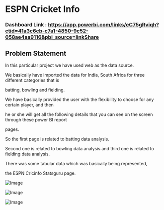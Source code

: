 # ESPN Cricket Info #

### Dashboard Link : https://app.powerbi.com/links/eC75gRviqh?ctid=41a3c6cb-c7a1-4850-9c52-058ae4aa9116&pbi_source=linkShare

## Problem Statement ## 

In this particular project we have used web as the data source.

We basically have imported the data for India, South Africa for three different categories that is

batting, bowling and fielding.

We have basically provided the user with the flexibility to choose for any certain player, and then

he or she will get all the following details that you can see on the screen through these power BI report

pages.

So the first page is related to batting data analysis.

Second one is related to bowling data analysis and third one is related to fielding data analysis.

There was some tabular data which was basically being represented, 

the ESPN Cricinfo Statsguru page.

![Image](https://github.com/user-attachments/assets/8f62861b-6520-459a-b1bf-19cca6958715)

![Image](https://github.com/user-attachments/assets/40a77258-6dd9-4d9d-bf31-9804b08ccd76)

![Image](https://github.com/user-attachments/assets/e26a9e28-6874-4030-b667-d7c54c14acab)


